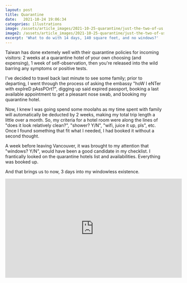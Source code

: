 ```yaml
---
layout: post
title: Quarantine
date:   2021-10-24 19:06:34
categories: illustrations
image: /assets/article_images/2021-10-25-quarantine/just-the-two-of-us.JPG
image2: /assets/article_images/2021-10-25-quarantine/just-the-two-of-us-mobile.JPG
excerpt: 'What to do with 14 days, 140 square feet, and no windows?'
---
```


Taiwan has done extemely well with their quarantine policies for incoming visitors: 2 weeks at a quarantine hotel of your own choosing (and expensing), 1 week of self-observation, then you're released into the wild barring any symptoms or positive tests. 

I've decided to travel back last minute to see some family; prior to departing, I went through the process of asking the embassy "hoW I eNTer with expIreD pAssPOrt?", digging up said expired passport, booking a last available appointment to get a pleasant nose swab, and booking my quarantine hotel.

Now, I knew I was going spend some moolahs as my time spent with family will automatically be deducted by 2 weeks, making my total trip length a little over a month. So, my criteria for a hotel room were along the lines of "does it look relatively clean?", "shower? Y/N", "wifi, juice it up, pls", etc. Once I found something that fit what I needed, I had booked it without a second thought.

A week before leaving Vancouver, it was brought to my attention that "windows? Y/N", would have been a good candidate in my checklist. I frantically looked on the quarantine hotels list and availabilities. Everything was booked up.

And that brings us to now, 3 days into my windowless existence.


<p><iframe width="560" height="315" src="https://www.youtube.com/embed/zfbUCGSNw1Q" title="YouTube video player" frameborder="0" allow="accelerometer; autoplay; clipboard-write; encrypted-media; gyroscope; picture-in-picture" allowfullscreen></iframe></p>
